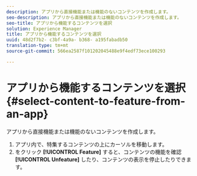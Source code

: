 ```yaml
---
description: アプリから直接機能または機能のないコンテンツを作成します。
seo-description: アプリから直接機能または機能のないコンテンツを作成します。
seo-title: アプリから機能するコンテンツを選択
solution: Experience Manager
title: アプリから機能するコンテンツを選択
uuid: 48d2f7b2- c3bf-4a9a- b368- a195fabadb50
translation-type: tm+mt
source-git-commit: 566ea2587f101202045488e9f4edf73ece100293

---
```



# アプリから機能するコンテンツを選択{#select-content-to-feature-from-an-app}

アプリから直接機能または機能のないコンテンツを作成します。

1. アプリ内で、特集するコンテンツの上にカーソルを移動します。
1. をクリック **[!UICONTROL Feature]** すると、コンテンツの機能を確認 **[!UICONTROL Unfeature]** したり、コンテンツの表示を停止したりできます。
